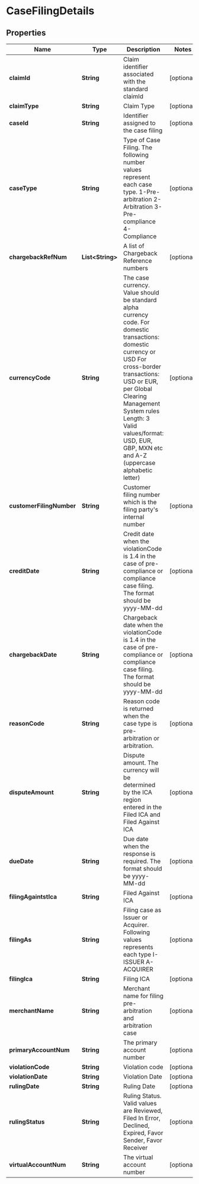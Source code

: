 

# CaseFilingDetails


## Properties

| Name | Type | Description | Notes |
|------------ | ------------- | ------------- | -------------|
|**claimId** | **String** | Claim identifier associated with the standard claimId |  [optional] |
|**claimType** | **String** | Claim Type |  [optional] |
|**caseId** | **String** | Identifier assigned to the case filing |  [optional] |
|**caseType** | **String** | Type of Case Filing. The following number values represent each case type.  1-Pre-arbitration  2-Arbitration  3-Pre-compliance 4-Compliance |  [optional] |
|**chargebackRefNum** | **List&lt;String&gt;** | A list of Chargeback Reference numbers |  [optional] |
|**currencyCode** | **String** | The case currency. Value should be standard alpha currency code.   For domestic transactions: domestic currency or USD   For cross-border transactions: USD or EUR, per Global Clearing Management System rules   Length: 3   Valid values/format: USD, EUR, GBP, MXN etc and A-Z (uppercase alphabetic letter)   |  [optional] |
|**customerFilingNumber** | **String** | Customer filing number which is the filing party&#39;s internal number |  [optional] |
|**creditDate** | **String** | Credit date when the violationCode is 1.4 in the case of pre-compliance or compliance case filing. The format should be yyyy-MM-dd |  [optional] |
|**chargebackDate** | **String** | Chargeback date when the violationCode is 1.4 in the case of pre-compliance or compliance case filing. The format should be yyyy-MM-dd |  [optional] |
|**reasonCode** | **String** | Reason code is returned when the case type is pre-arbitration or arbitration. |  [optional] |
|**disputeAmount** | **String** | Dispute amount.  The currency will be determined by the ICA region entered in the Filed ICA and Filed Against ICA |  [optional] |
|**dueDate** | **String** | Due date when the response is required.  The format should be yyyy-MM-dd |  [optional] |
|**filingAgaintstIca** | **String** | Filed Against ICA |  [optional] |
|**filingAs** | **String** | Filing case as Issuer or Acquirer. Following values represents each type I-ISSUER  A-ACQUIRER |  [optional] |
|**filingIca** | **String** | Filing ICA |  [optional] |
|**merchantName** | **String** | Merchant name for filing pre-arbitration and arbitration case |  [optional] |
|**primaryAccountNum** | **String** | The primary account number |  [optional] |
|**violationCode** | **String** | Violation code |  [optional] |
|**violationDate** | **String** | Violation Date |  [optional] |
|**rulingDate** | **String** | Ruling Date |  [optional] |
|**rulingStatus** | **String** | Ruling Status.  Valid values are Reviewed, Filed In Error, Declined, Expired, Favor Sender, Favor Receiver |  [optional] |
|**virtualAccountNum** | **String** | The virtual account number |  [optional] |



